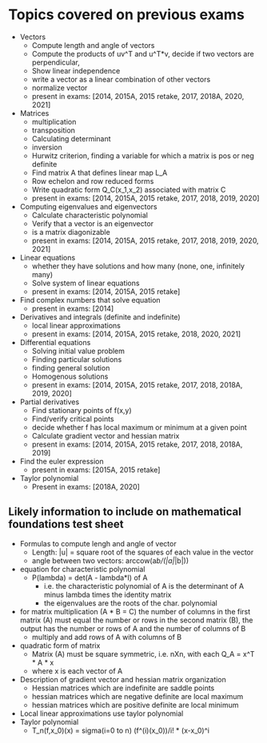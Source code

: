 # Topics covered on previous exams
- Vectors
    - Compute length and angle of vectors
    - Compute the products of uv^T and u^T*v, decide if two vectors are perpendicular,
    - Show linear independence
    - write a vector as a linear combination of other vectors
    - normalize vector
    - present in exams: [2014, 2015A, 2015 retake, 2017, 2018A, 2020, 2021]
- Matrices
    - multiplication
    - transposition
    - Calculating determinant
    - inversion
    - Hurwitz criterion, finding a variable for which a matrix is pos or neg definite
    - Find matrix A that defines linear map L_A
    - Row echelon and row reduced forms
    - Write quadratic form Q_C(x_1,x_2) associated with matrix C
    - present in exams: [2014, 2015A, 2015 retake, 2017, 2018, 2019, 2020]
- Computing eigenvalues and eigenvectors
    - Calculate characteristic polynomial
    - Verify that a vector is an eigenvector
    - is a matrix diagonizable
    - present in exams: [2014, 2015A, 2015 retake, 2017, 2018, 2019, 2020, 2021]
- Linear equations
    - whether they have solutions and how many (none, one, infinitely many)
    - Solve system of linear equations
    - present in exams: [2014, 2015A, 2015 retake]
- Find complex numbers that solve equation
    - present in exams: [2014]
- Derivatives and integrals (definite and indefinite)
    - local linear approximations
    - present in exams: [2014, 2015A, 2015 retake, 2018, 2020, 2021]
- Differential equations
    - Solving initial value problem
    - Finding particular solutions
    - finding general solution
    - Homogenous solutions
    - present in exams: [2014, 2015A, 2015 retake, 2017, 2018, 2018A, 2019, 2020]
- Partial derivatives
    - Find stationary points of f(x,y)
    - Find/verify critical points
    - decide whether f has local maximum or minimum at a given point
    - Calculate gradient vector and hessian matrix
    - present in exams: [2014, 2015A, 2015 retake, 2017, 2018, 2018A, 2019]
- Find the euler expression 
    - present in exams: [2015A, 2015 retake]
- Taylor polynomial
    - Present in exams: [2018A, 2020]
## Likely information to include on mathematical foundations test sheet
- Formulas to compute lengh and angle of vector
    - Length: |u| = square root of the squares of each value in the vector
    - angle between two vectors: arccow(a*b/(|a|*|b|))
- equation for characteristic polynomial
    - P(lambda) = det(A - lambda*I) of A
        - i.e. the characteristic polynomial of A is the determinant of A minus lambda times the identity matrix
        - the eigenvalues are the roots of the char. polynomial
- for matrix multiplication (A * B = C) the number of columns in the first matrix (A) must equal the number or rows in the second matrix (B), the output has the number or rows of A and the number of columns of B
    - multiply and add rows of A with columns of B
- quadratic form of matrix
    - Matrix (A) must be square symmetric, i.e. nXn, with each 
    Q_A = x^T * A * x
    - where x is each vector of A
- Description of gradient vector and hessian matrix organization
    - Hessian matrices which are indefinite are saddle points
    - hessian matrices which are negative definite are local maximum
    - hessian matrices which are positive definite are local minimum
- Local linear approximations use taylor polynomial
- Taylor polynomial
    - T_n(f,x_0)(x) = sigma(i=0 to n) (f^(i)(x_0))/i! * (x-x_0)^i